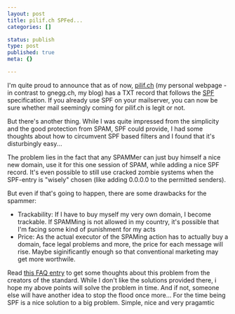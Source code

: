 ```yaml
---
layout: post
title: pilif.ch SPFed...
categories: []

status: publish
type: post
published: true
meta: {}

---
```

<p>
I'm quite proud to announce that as of now, <a href="http://www.pilif.ch">pilif.ch</a> (my personal webpage - in contrast to gnegg.ch, my blog) has a TXT record that follows the <a href="http://spf.pobox.com/">SPF</a> specification. If you already use SPF on your mailserver, you can now be sure whether mail seemingly coming for pilif.ch is legit or not.</p

<p>But there's another thing. While I was quite impressed from the simplicity and the good protection from SPAM, SPF could provide, I had some thoughts about how to circumvent SPF based filters and I found that it's disturbingly easy...</p>

<p>The problem lies in the fact that any SPAMMer can just buy himself a nice new domain, use it for this one session of SPAM, while adding a nice SPF record. It's even possible to still use cracked zombie systems when the SPF-entry is "wisely" chosen (like adding 0.0.0.0 to the permitted senders).</p>

<p>But even if that's going to happen, there are some drawbacks for the spammer:</p>
<ul>
 <li>Trackability: If I have to buy myself my very own domain, I become trackable. If SPAMMing is not allowed in my country, it's possible that I'm facing some kind of punishment for my acts</li>
 <li>Price: As the actual executor of the SPAMing action has to actually buy a domain, face legal problems and more, the price for each message will rise. Maybe siginificantly enough so that conventional marketing may get more worthwile.</li>
</ul>

<p>Read <a href="http://spf.pobox.com/faq.html#churn">this FAQ entry</a> to get some thoughts about this problem from the creators of the standard. While I don't like the solutions provided there, i hope my above points will solve the problem in time. And if not, someone else will have another idea to stop the flood once more... For the time being SPF is a nice solution to a big problem. Simple, nice and very pragamtic</a>
